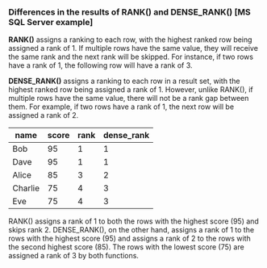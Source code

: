 ### Differences in the results of RANK() and DENSE_RANK() [MS SQL Server example]  

**RANK()** assigns a ranking to each row, with the highest ranked row being assigned a rank of 1. If multiple rows have the same value, they will receive the same rank and the next rank will be skipped. For instance, if two rows have a rank of 1, the following row will have a rank of 3.

**DENSE_RANK()** assigns a ranking to each row in a result set, with the highest ranked row being assigned a rank of 1. However, unlike RANK(), if multiple rows have the same value, there will not be a rank gap between them. For example, if two rows have a rank of 1, the next row will be assigned a rank of 2.

| name   | score | rank | dense_rank |
|--------|-------|------|------------|
| Bob    | 95    | 1    | 1          |
| Dave   | 95    | 1    | 1          |
| Alice  | 85    | 3    | 2          |
| Charlie| 75    | 4    | 3          |
| Eve    | 75    | 4    | 3          |

RANK() assigns a rank of 1 to both the rows with the highest score (95) and skips rank 2. DENSE_RANK(), on the other hand, assigns a rank of 1 to the rows with the highest score (95) and assigns a rank of 2 to the rows with the second highest score (85). The rows with the lowest score (75) are assigned a rank of 3 by both functions.
